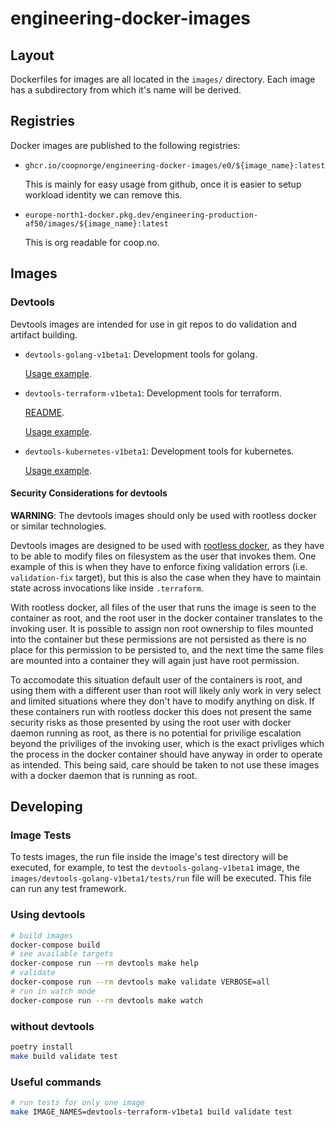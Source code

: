 # engineering-docker-images

## Layout

Dockerfiles for images are all located in the `images/` directory. Each image
has a subdirectory from which it's name will be derived.

## Registries

Docker images are published to the following registries:

- `ghcr.io/coopnorge/engineering-docker-images/e0/${image_name}:latest`

  This is mainly for easy usage from github, once it is easier to setup workload identity we can remove this.


- `europe-north1-docker.pkg.dev/engineering-production-af50/images/${image_name}:latest`

  This is org readable for coop.no.

## Images

### Devtools

Devtools images are intended for use in git repos to do validation and artifact building.

- `devtools-golang-v1beta1`: Development tools for golang.

  [Usage example](./images/devtools-golang-v1beta1/tests/prototype/).

- `devtools-terraform-v1beta1`: Development tools for terraform.

  [README](./images/devtools-terraform-v1beta1/README.md).

  [Usage example](./images/devtools-terraform-v1beta1/tests/prototype/).

- `devtools-kubernetes-v1beta1`: Development tools for kubernetes.

  [Usage example](./images/devtools-kubernetes-v1beta1/tests/prototype/).

#### Security Considerations for devtools

**WARNING**: The devtools images should only be used with rootless docker or
similar technologies.

Devtools images are designed to be used with [rootless
docker](https://docs.docker.com/engine/security/rootless/), as they have to be
able to modify files on filesystem as the user that invokes them. One example
of this is when they have to enforce fixing validation errors (i.e.
`validation-fix` target), but this is also the case when they have to maintain
state across invocations like inside `.terraform`.

With rootless docker, all files of the user that runs the image is seen to the
container as root, and the root user in the docker container translates to the
invoking user. It is possible to assign non root ownership to files mounted
into the container but these permissions are not persisted as there is no place
for this permission to be persisted to, and the next time the same files are
mounted into a container they will again just have root permission.

To accomodate this situation default user of the containers is root, and using
them with a different user than root will likely only work in very select and
limited situations where they don't have to modify anything on disk. If these
containers run with rootless docker this  does not present the same security
risks as those presented by using the root user with docker daemon running as
root, as there is no potential for privilige escalation beyond the priviliges
of the invoking user, which is the exact privliges which the process in the
docker container should have anyway in order to operate as intended. This being
said, care should be taken to not use these images with a docker daemon that is
running as root.

## Developing

### Image Tests

To tests images, the run file inside the image's test directory will be
executed, for example, to test the `devtools-golang-v1beta1` image, the
`images/devtools-golang-v1beta1/tests/run` file will be executed. This file can
run any test framework.

### Using devtools

```bash
# build images
docker-compose build
# see available targets
docker-compose run --rm devtools make help
# validate
docker-compose run --rm devtools make validate VERBOSE=all
# run in watch mode
docker-compose run --rm devtools make watch
```

### without devtools

```bash
poetry install
make build validate test
```

### Useful commands

```bash
# run tests for only one image
make IMAGE_NAMES=devtools-terraform-v1beta1 build validate test
```
